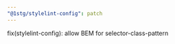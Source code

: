 ```yaml
---
"@1stg/stylelint-config": patch
---
```


fix(stylelint-config): allow BEM for selector-class-pattern
